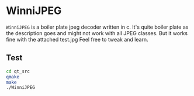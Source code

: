 WinniJPEG
=========

`WinniJPEG` is a boiler plate jpeg decoder written in c. It's quite boiler plate
as the description goes and might not work with all JPEG classes.
But it works fine with the attached test.jpg
Feel free to tweak and learn.

Test
-----

``` bash
cd qt_src
qmake
make
./WinniJPEG

```

